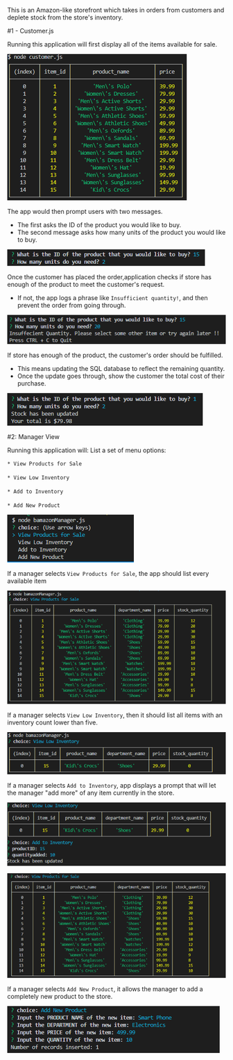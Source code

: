 This is an Amazon-like storefront which takes in orders from customers and deplete stock from the store's inventory.

#1 - Customer.js

Running this application will first display all of the items available for sale.

![](assets/allProducts.PNG)

The app would then prompt users with two messages.

   * The first asks the ID of the product you would like to buy.
   * The second message asks how many units of the product you would like to buy.
   
   ![](assets/productBought.PNG)
   
Once the customer has placed the order,application checks if store has enough of the product to meet the customer's request.

   * If not, the app logs a phrase like `Insufficient quantity!`, and then prevent the order from going through.
   
   ![](assets/prevent.PNG)
   
If store has enough of the product, the customer's order should be fulfilled.
   * This means updating the SQL database to reflect the remaining quantity.
   * Once the update goes through, show the customer the total cost of their purchase.
   
   ![](assets/total.PNG)
   
#2: Manager View

Running this application will: List a set of menu options:

    * View Products for Sale
    
    * View Low Inventory
    
    * Add to Inventory
    
    * Add New Product
    
![](assets/managerOptions.PNG)

If a manager selects `View Products for Sale`, the app should list every available item

![](assets/sale.PNG)

If a manager selects `View Low Inventory`, then it should list all items with an inventory count lower than five.
    
![](assets/lowInventor.PNG)

If a manager selects `Add to Inventory`, app displays a prompt that will let the manager "add more" of any item currently in the store.

![](assets/addInventroy.PNG)

![](assets/updatedInventory.PNG)

 If a manager selects `Add New Product`, it allows the manager to add a completely new product to the store.
 
 ![](assets/newProduct.PNG)
   
